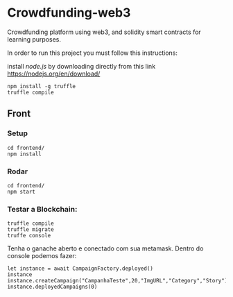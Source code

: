 # Crowdfunding-web3
Crowdfunding platform using web3, and solidity smart contracts for learning purposes.

In order to run this project you must follow this instructions:

install _node.js_ by downloading directly from this link https://nodejs.org/en/download/
```
npm install -g truffle
truffle compile
```

## Front

### Setup
```
cd frontend/
npm install
```

### Rodar

```
cd frontend/
npm start
```

### Testar a Blockchain:

```
truffle compile
truffle migrate
truffe console
```
Tenha o ganache aberto e conectado com sua metamask. Dentro do console podemos fazer:
```
let instance = await CampaignFactory.deployed()
instance
instance.createCampaign("CampanhaTeste",20,"ImgURL","Category","Story")
instance.deployedCampaigns(0)
```
